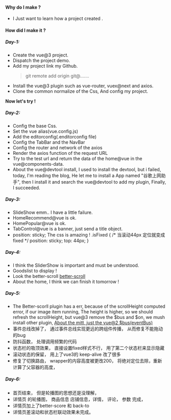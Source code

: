 #### Why do I make ?
- I Just want to learn how a project created .

#### How did I make it ?

##### Day-1:
  - Create the vue@3 project.
  - Dispatch the project demo.
  - Add my project link my Github.
      > git remote add  origin git@.......
  - Install the vue@3 plugin such as vue-router, vuex@next and axios.
  - Clone the common normalize of the Css, And config my project.
  
  **Now let's try !**


##### Day-2:
  - Config the base Css.
  - Set the vue alias(vue.config.js)
  - Add the editorconfig(.enditorconfig file)
  - Config the TabBar and the NavBar
  - Config the router and network of the axios 
  - Render the axios function of the request URL
  - Try to the test url and return the data of the home@vue in the vue@components-data.
  - About the vue@devtool install, I used to install the devtool, but i failed, today,
    I'm reading the blog, He let me to install a App named "谷歌上网助手", then I install 
    it and search the vue@devtool to add my plugin, Finally, I succeeded. 
    
##### Day-3:
  - SlideShow emm.. I have a little failure. 
  - HomeRecommend@vue is ok.
  - HomePopular@vue is ok.
  - TabControl@vue  is a banner, just send a title object.
  - position: sticky;  The css is amazing !
    .isFixed {
        /* 当滚动44px  定位就变成fixed */
        position: sticky;
        top: 44px;
      }

##### Day-4: 
  -  I think the SliderShow is important and must be understood.
  -  Goodslist to display !
  -  Look the better-scroll [better-scroll](https://github.com/ustbhuangyi/better-scroll/blob/master/README_zh-CN.md)
  -  About the home, I think we can finish it tomorrow !
  


##### Day-5:
  -  The Better-scorll plugin has a err, because of the scrollHeight computed error,
     if our image item running, The height is higher, so we should refresh the scrollHeight,
     but vue@3 remove the $bus and $on, we mush install other plugin, 
     [About the mitt, just the vue@2 $bus(eventBus)](https://www.cnblogs.com/sx00/p/13985486.html)
  -  事件总线改掉了， 通过事件总线实现更远的跨组件传播， 从而修复不能拖动的bug
  -  防抖函数， 处理调用频繁的代码
  -  状态栏的吸顶效果， 直接设置fixed样式不行， 用了第二个状态栏来显示隐藏
  -  滚动状态的保留， 用上了vue3的 keep-alive 改了很多
  -  修复了切换路由， wrapper的内容高度被更改200， 将绝对定位去除，重新计算了父容器的高度，
  
##### Day-6:
  - 首页结束， 但是轮播图的思想还是没理解，
  - 详情页 的轮播图， 商品信息 店铺信息，详情， 评论， 参数 完成，
  - 详情页加上了better-score  和 back-to
  - 详情页差滚动和状态栏联动效果未完成。
  